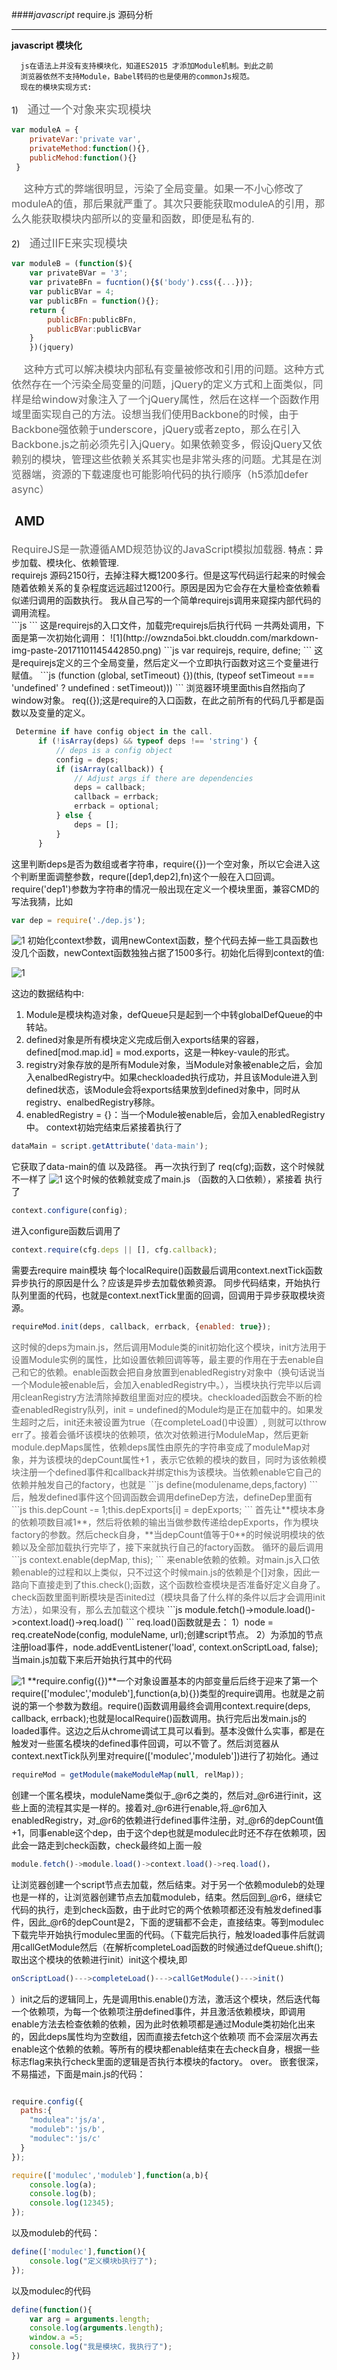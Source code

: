 



####_javascript_ require.js 源码分析

---------------------------------------
**javascript 模块化**

      js在语法上并没有支持模块化，知道ES2015 才添加Module机制。到此之前
      浏览器依然不支持Module，Babel转码的也是使用的commonJs规范。
      现在的模块实现方式:
  1)<span style="color:#6a6a6a;padding-left:15px;font-size:18px;">通过一个对象来实现模块</span>
```js
var moduleA = {
    privateVar:'private var',
    privateMethod:function(){},
    publicMehod:function(){}
 }
```
<span style="color:#606060;padding-left:20px;font-size:16px;">这种方式的弊端很明显，污染了全局变量。如果一不小心修改了moduleA的值，那后果就严重了。其次只要能获取moduleA的引用，那么久能获取模块内部所以的变量和函数，即便是私有的.</span>

2)<span style="color:#6a6a6a;padding-left:15px;font-size:18px;">通过IIFE来实现模块</span>
```js
var moduleB = (function($){
    var privateBVar = '3';
    var privateBFn = fucntion(){$('body').css({...})};
    var publicBVar = 4;
    var publicBFn = function(){};
    return {
        publicBFn:publicBFn,
        publicBVar:publicBVar
    }
    })(jquery)

```
<span style="color:#606060;padding-left:20px;font-size:16px;">这种方式可以解决模块内部私有变量被修改和引用的问题。这种方式依然存在一个污染全局变量的问题，jQuery的定义方式和上面类似，同样是给window对象注入了一个jQuery属性，然后在这样一个函数作用域里面实现自己的方法。设想当我们使用Backbone的时候，由于Backbone强依赖于underscore，jQuery或者zepto，那么在引入Backbone.js之前必须先引入jQuery。如果依赖变多，假设jQuery又依赖别的模块，管理这些依赖关系其实也是非常头疼的问题。尤其是在浏览器端，资源的下载速度也可能影响代码的执行顺序（h5添加defer async）</span>
<h3 style="font-size:20px;padding-left:5px;">AMD</h3>
<span style="color:#606060;padding-left:0px;font-size:16px;">RequireJS是一款遵循AMD规范协议的JavaScript模拟加载器.</span>
特点：异步加载、模块化、依赖管理.</br>
requirejs 源码2150行，去掉注释大概1200多行。但是这写代码运行起来的时候会随着依赖关系的复杂程度远远超过1200行。原因是因为它会存在大量检查依赖看似递归调用的函数执行。
我从自己写的一个简单requirejs调用来窥探内部代码的调用流程。</br>
```js
<script src="js/require.js" data-main="main"></script>
```
    这是requirejs的入口文件，加载完requirejs后执行代码 一共两处调用，下面是第一次初始化调用：
![1](http://owznda5oi.bkt.clouddn.com/markdown-img-paste-20171101145442850.png)
```js
var requirejs, require, define;
```
    这是requirejs定义的三个全局变量，然后定义一个立即执行函数对这三个变量进行赋值。
```js
(function (global, setTimeout) {})(this, (typeof setTimeout === 'undefined' ? undefined : setTimeout)))
```
    浏览器环境里面this自然指向了window对象。
req({});这是require的入口函数，在此之前所有的代码几乎都是函数以及变量的定义。

```js
 Determine if have config object in the call.
      if (!isArray(deps) && typeof deps !== 'string') {
          // deps is a config object
          config = deps;
          if (isArray(callback)) {
              // Adjust args if there are dependencies
              deps = callback;
              callback = errback;
              errback = optional;
          } else {
              deps = [];
          }
      }
```
这里判断deps是否为数组或者字符串，require({})一个空对象，所以它会进入这个判断里面调整参数，requre([dep1,dep2],fn)这个一般在入口回调。require('dep1')参数为字符串的情况一般出现在定义一个模块里面，兼容CMD的写法我猜，比如
```js
var dep = require('./dep.js');
```

![1](http://owznda5oi.bkt.clouddn.com/markdown-img-paste-2017110116485865.png)
初始化context参数，调用newContext函数，整个代码去掉一些工具函数也没几个函数，newContext函数独独占据了1500多行。初始化后得到context的值:

![1](http://owznda5oi.bkt.clouddn.com/markdown-img-paste-20171101175805606.png)

这边的数据结构中:
1. Module是模块构造对象，defQueue只是起到一个中转globalDefQueue的中转站。
2. defined对象是所有模块定义完成后倒入exports结果的容器，defined[mod.map.id] = mod.exports，这是一种key-vaule的形式。
3. registry对象存放的是所有Module对象，当Module对象被enable之后，会加入enalbedRegistry中。如果checkloaded执行成功，并且该Module进入到defined状态，该Module会将exports结果放到defined对象中，同时从registry、enalbedRegistry移除。
4. enabledRegistry = {}：当一个Module被enable后，会加入enabledRegistry中。
context初始完结束后紧接着执行了

```javascript
dataMain = script.getAttribute('data-main');
```

它获取了data-main的值 以及路径。
再一次执行到了 req(cfg);函数，这个时候就不一样了
![1](http://owznda5oi.bkt.clouddn.com/markdown-img-paste-20171101182659543.png)
这个时候的依赖就变成了main.js （函数的入口依赖），紧接着 执行了
```js
context.configure(config);
```
进入configure函数后调用了
```js
context.require(cfg.deps || [], cfg.callback);
```
需要去require main模块
每个localRequire()函数最后调用context.nextTick函数 异步执行的原因是什么？应该是异步去加载依赖资源。
同步代码结束，开始执行队列里面的代码，也就是context.nextTick里面的回调，回调用于异步获取模块资源。
```js
requireMod.init(deps, callback, errback, {enabled: true});
```
<span style="color:#6a6a6a;">
这时候的deps为main.js，然后调用Module类的init初始化这个模块，init方法用于设置Module实例的属性，比如设置依赖回调等等，最主要的作用在于去enable自己和它的依赖。enable函数会把自身放置到enabledRegistry对象中（换句话说当一个Module被enable后，会加入enabledRegistry中。），当模块执行完毕以后调用cleanRegistry方法清除掉数组里面对应的模块。checkloaded函数会不断的检查enabledRegistry队列，init = undefined的Module均是正在加载中的。如果发生超时之后，init还未被设置为true（在completeLoad()中设置）, 则就可以throw err了。接着会循坏该模块的依赖项，依次对依赖进行ModuleMap，然后更新module.depMaps属性，依赖deps属性由原先的字符串变成了moduleMap对象，并为该模块的depCount属性+1 ，表示它依赖的模块的数目，同时为该依赖模块注册一个defined事件和callback并绑定this为该模块。当依赖enable它自己的依赖并触发自己的factory，也就是
```js
define(modulename,deps,factory)
```
后，触发defined事件这个回调函数会调用defineDep方法，defineDep里面有
```js
this.depCount -= 1;this.depExports[i] = depExports;
```
首先让**模块本身的依赖项数目减1**，然后将依赖的输出当做参数传递给depExports，作为模块factory的参数。然后check自身，**当depCount值等于0**的时候说明模块的依赖以及全部加载执行完毕了，接下来就执行自己的factory函数。
循环的最后调用
```js
context.enable(depMap, this);
```
来enable依赖的依赖。对main.js入口依赖enable的过程和以上类似，只不过这个时候main.js的依赖是个[]对象，因此一路向下直接走到了this.check();函数，这个函数检查模块是否准备好定义自身了。check函数里面判断模块是否inited过（模块具备了什么样的条件以后才会调用init方法），如果没有，那么去加载这个模块</span>
```js
module.fetch()->module.load()->context.load()->req.load()
```
req.load()函数就是去：
1）node = req.createNode(config, moduleName, url);创建script节点。
2）为添加的节点注册load事件，node.addEventListener('load', context.onScriptLoad, false);
当main.js加载下来后开始执行其中的代码

![1](http://owznda5oi.bkt.clouddn.com/markdown-img-paste-20171102200214313.png)
**require.config({})**一个对象设置基本的内部变量后后终于迎来了第一个require(['modulec','moduleb'],function(a,b){})类型的require调用。也就是之前说的第一个参数为数组。require()函数调用最终会调用context.require(deps, callback, errback);也就是localRequire()函数调用。执行完后出发main.js的loaded事件。这边之后从chrome调试工具可以看到。基本没做什么实事，都是在触发对一些匿名模块的defined事件回调，可以不管了。然后浏览器从context.nextTick队列里对require(['modulec','moduleb'])进行了初始化。通过
```js
requireMod = getModule(makeModuleMap(null, relMap));
```
创建一个匿名模块，moduleName类似于_@r6之类的，然后对_@r6进行init，这些上面的流程其实是一样的。接着对_@r6进行enable,将_@r6加入enabledRegistry，对_@r6的依赖进行defined事件注册，对_@r6的depCount值+1，同事enable这个dep，由于这个dep也就是modulec此时还不存在依赖项，因此会一路走到check函数，check最终如上面一般
```js
module.fetch()->module.load()->context.load()->req.load()，
```
让浏览器创建一个script节点去加载，然后结束。对于另一个依赖moduleb的处理也是一样的，让浏览器创建节点去加载moduleb，结束。然后回到_@r6，继续它代码的执行，走到check函数，由于此时它的两个依赖项都还没有触发defined事件，因此_@r6的depCount是2，下面的逻辑都不会走，直接结束。等到modulec下载完毕开始执行modulec里面的代码。（下载完后执行，触发loaded事件后就调用callGetModule然后（在解析completeLoad函数的时候通过defQueue.shift();取出这个模块的依赖进行init）init这个模块,即
```js
onScriptLoad()--->completeLoad()--->callGetModule()--->init()
```
）init之后的逻辑同上，先是调用this.enable()方法，激活这个模块，然后迭代每一个依赖项，为每一个依赖项注册defined事件，并且激活依赖模块，即调用enable方法去检查依赖的依赖，因为此时依赖项都是通过Module类初始化出来的，因此deps属性均为空数组，因而直接去fetch这个依赖项 而不会深层次再去enable这个依赖的依赖。等所有的模块都enable结束在去check自身，根据一些标志flag来执行check里面的逻辑是否执行本模块的factory。
over。
嵌套很深，不易描述，下面是main.js的代码：
```javascript

require.config({
  paths:{
    "modulea":'js/a',
    "moduleb":'js/b',
    "modulec":'js/c'
  }
});

require(['modulec','moduleb'],function(a,b){
	console.log(a);
	console.log(b);
	console.log(12345);
});

```
以及moduleb的代码：
```js
define(['modulec'],function(){
    console.log("定义模块b执行了");
});
```

以及modulec的代码
```js
define(function(){
	var arg = arguments.length;
	console.log(arguments.length);
	window.a =5;
	console.log("我是模块C，我执行了");
})
```
